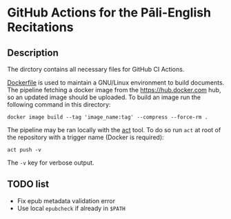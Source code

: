 # GitHub Actions for the Pāli-English Recitations

## Description

The dirctory contains all necessary files for GitHub CI Actions.

[Dockerfile](./Dockerfile) is used to maintain a GNU/Linux environment to build
documents. The pipeline fetching a docker image from the https://hub.docker.com
hub, so an updated image should be uploaded. To build an image run the
following command in this directory:

```shell
docker image build --tag 'image_name:tag' --compress --force-rm .
```

The pipeline may be ran locally with the [act](https://github.com/nektos/act)
tool. To do so run `act` at root of the repository with a trigger name
(Docker is required):

```shell
act push -v
```

The `-v` key for verbose output.

## TODO list

- Fix epub metadata validation error
- Use local `epubcheck` if already in `$PATH`
